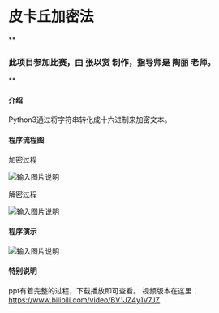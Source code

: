 # 皮卡丘加密法

 **
### 此项目参加比赛，由 张以赏 制作，指导师是 陶丽 老师。
** 

#### 介绍

Python3通过将字符串转化成十六进制来加密文本。

#### 程序流程图

加密过程

![输入图片说明](https://images.gitee.com/uploads/images/2020/1025/183729_c4376d94_5210553.png "屏幕截图.png")

解密过程

![输入图片说明](https://images.gitee.com/uploads/images/2020/1025/183801_ceb00217_5210553.png "屏幕截图.png")

#### 程序演示

![输入图片说明](https://images.gitee.com/uploads/images/2020/1025/183837_61e7c1b3_5210553.png "屏幕截图.png")

#### 特别说明

ppt有着完整的过程，下载播放即可查看。
视频版本在这里：https://www.bilibili.com/video/BV1JZ4y1V7JZ